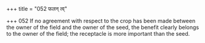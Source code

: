 +++
title = "052 फलन् त्व्"

+++
052	If no agreement with respect to the crop has been made between the owner of the field and the owner of the seed, the benefit clearly belongs to the owner of the field; the receptacle is more important than the seed.